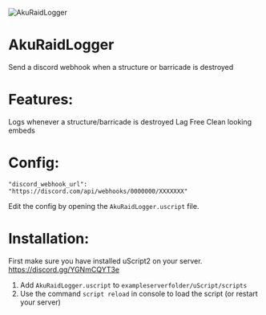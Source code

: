 ![AkuRaidLogger](https://user-images.githubusercontent.com/69092135/172501443-656211c5-6e9f-41ea-be22-6217b0067c13.png)
# AkuRaidLogger
Send a discord webhook when a structure or barricade is destroyed

# Features:
  Logs whenever a structure/barricade is destroyed
  Lag Free
  Clean looking embeds
 
# Config:
  ```
  "discord_webhook_url": "https://discord.com/api/webhooks/0000000/XXXXXXX"
  ```
  
  Edit the config by opening the `AkuRaidLogger.uscript` file.
 
# Installation:
First make sure you have installed uScript2 on your server.
https://discord.gg/YGNmCQYT3e

1. Add `AkuRaidLogger.uscript` to `exampleserverfolder/uScript/scripts`
2. Use the command `script reload` in console to load the script (or restart your server)

